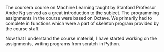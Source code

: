 The coursera course on Machine Learning taught by Stanford Professor Andre Ng served as a great introduction to the subject. The programming assignments in the course were based on Octave. We primarily had to complete in functions which were a part of skeleton program provided by the course staff.

Now that I understand the course material, I have started working on the assignments, writing programs from scratch in Python. 


